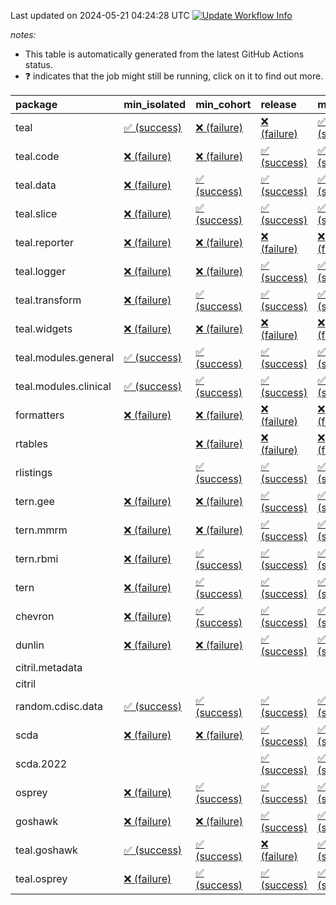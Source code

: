 Last updated on 2024-05-21 04:24:28 UTC [![Update Workflow
Info](https://github.com/averissimo/verdepcheck-status/actions/workflows/update.yaml/badge.svg)](https://github.com/averissimo/verdepcheck-status/actions/workflows/update.yaml)

*notes:*

-   This table is automatically generated from the latest GitHub Actions
    status.
-   ❓ indicates that the job might still be running, click on it to
    find out more.

<table>
<colgroup>
<col style="width: 4%" />
<col style="width: 23%" />
<col style="width: 23%" />
<col style="width: 23%" />
<col style="width: 23%" />
</colgroup>
<thead>
<tr class="header">
<th style="text-align: left;">package</th>
<th style="text-align: left;">min_isolated</th>
<th style="text-align: left;">min_cohort</th>
<th style="text-align: left;">release</th>
<th style="text-align: left;">max</th>
</tr>
</thead>
<tbody>
<tr class="odd">
<td style="text-align: left;">teal</td>
<td
style="text-align: left;"><a href="https://github.com/insightsengineering/teal/actions/runs/9144835586/job/25143107347">✅
(success)</a></td>
<td
style="text-align: left;"><a href="https://github.com/insightsengineering/teal/actions/runs/9144835586/job/25143107415">❌
(failure)</a></td>
<td
style="text-align: left;"><a href="https://github.com/insightsengineering/teal/actions/runs/9144835586/job/25143107491">❌
(failure)</a></td>
<td
style="text-align: left;"><a href="https://github.com/insightsengineering/teal/actions/runs/9144835586/job/25143107282">✅
(success)</a></td>
</tr>
<tr class="even">
<td style="text-align: left;">teal.code</td>
<td
style="text-align: left;"><a href="https://github.com/insightsengineering/teal.code/actions/runs/9144835844/job/25143107941">❌
(failure)</a></td>
<td
style="text-align: left;"><a href="https://github.com/insightsengineering/teal.code/actions/runs/9144835844/job/25143107664">❌
(failure)</a></td>
<td
style="text-align: left;"><a href="https://github.com/insightsengineering/teal.code/actions/runs/9144835844/job/25143107849">✅
(success)</a></td>
<td
style="text-align: left;"><a href="https://github.com/insightsengineering/teal.code/actions/runs/9144835844/job/25143107760">✅
(success)</a></td>
</tr>
<tr class="odd">
<td style="text-align: left;">teal.data</td>
<td
style="text-align: left;"><a href="https://github.com/insightsengineering/teal.data/actions/runs/9144838000/job/25143112369">❌
(failure)</a></td>
<td
style="text-align: left;"><a href="https://github.com/insightsengineering/teal.data/actions/runs/9144838000/job/25143112280">✅
(success)</a></td>
<td
style="text-align: left;"><a href="https://github.com/insightsengineering/teal.data/actions/runs/9144838000/job/25143112445">✅
(success)</a></td>
<td
style="text-align: left;"><a href="https://github.com/insightsengineering/teal.data/actions/runs/9144838000/job/25143112211">✅
(success)</a></td>
</tr>
<tr class="even">
<td style="text-align: left;">teal.slice</td>
<td
style="text-align: left;"><a href="https://github.com/insightsengineering/teal.slice/actions/runs/9144842244/job/25143121083">❌
(failure)</a></td>
<td
style="text-align: left;"><a href="https://github.com/insightsengineering/teal.slice/actions/runs/9144842244/job/25143121245">✅
(success)</a></td>
<td
style="text-align: left;"><a href="https://github.com/insightsengineering/teal.slice/actions/runs/9144842244/job/25143121323">✅
(success)</a></td>
<td
style="text-align: left;"><a href="https://github.com/insightsengineering/teal.slice/actions/runs/9144842244/job/25143121166">✅
(success)</a></td>
</tr>
<tr class="odd">
<td style="text-align: left;">teal.reporter</td>
<td
style="text-align: left;"><a href="https://github.com/insightsengineering/teal.reporter/actions/runs/9144839655/job/25143115992">❌
(failure)</a></td>
<td
style="text-align: left;"><a href="https://github.com/insightsengineering/teal.reporter/actions/runs/9144839655/job/25143115870">❌
(failure)</a></td>
<td
style="text-align: left;"><a href="https://github.com/insightsengineering/teal.reporter/actions/runs/9144839655/job/25143116071">❌
(failure)</a></td>
<td
style="text-align: left;"><a href="https://github.com/insightsengineering/teal.reporter/actions/runs/9144839655/job/25143115943">❌
(failure)</a></td>
</tr>
<tr class="even">
<td style="text-align: left;">teal.logger</td>
<td
style="text-align: left;"><a href="https://github.com/insightsengineering/teal.logger/actions/runs/9144835392/job/25143107147">❌
(failure)</a></td>
<td
style="text-align: left;"><a href="https://github.com/insightsengineering/teal.logger/actions/runs/9144835392/job/25143107068">❌
(failure)</a></td>
<td
style="text-align: left;"><a href="https://github.com/insightsengineering/teal.logger/actions/runs/9144835392/job/25143107239">✅
(success)</a></td>
<td
style="text-align: left;"><a href="https://github.com/insightsengineering/teal.logger/actions/runs/9144835392/job/25143107002">✅
(success)</a></td>
</tr>
<tr class="odd">
<td style="text-align: left;">teal.transform</td>
<td
style="text-align: left;"><a href="https://github.com/insightsengineering/teal.transform/actions/runs/9144840283/job/25143117151">❌
(failure)</a></td>
<td
style="text-align: left;"><a href="https://github.com/insightsengineering/teal.transform/actions/runs/9144840283/job/25143117079">✅
(success)</a></td>
<td
style="text-align: left;"><a href="https://github.com/insightsengineering/teal.transform/actions/runs/9144840283/job/25143117219">✅
(success)</a></td>
<td
style="text-align: left;"><a href="https://github.com/insightsengineering/teal.transform/actions/runs/9144840283/job/25143116980">✅
(success)</a></td>
</tr>
<tr class="even">
<td style="text-align: left;">teal.widgets</td>
<td
style="text-align: left;"><a href="https://github.com/insightsengineering/teal.widgets/actions/runs/9144851228/job/25143139688">❌
(failure)</a></td>
<td
style="text-align: left;"><a href="https://github.com/insightsengineering/teal.widgets/actions/runs/9144851228/job/25143139587">❌
(failure)</a></td>
<td
style="text-align: left;"><a href="https://github.com/insightsengineering/teal.widgets/actions/runs/9144851228/job/25143139734">❌
(failure)</a></td>
<td
style="text-align: left;"><a href="https://github.com/insightsengineering/teal.widgets/actions/runs/9144851228/job/25143139628">❌
(failure)</a></td>
</tr>
<tr class="odd">
<td style="text-align: left;">teal.modules.general</td>
<td
style="text-align: left;"><a href="https://github.com/insightsengineering/teal.modules.general/actions/runs/9144835865/job/25143107844">✅
(success)</a></td>
<td
style="text-align: left;"><a href="https://github.com/insightsengineering/teal.modules.general/actions/runs/9144835865/job/25143107680">✅
(success)</a></td>
<td
style="text-align: left;"><a href="https://github.com/insightsengineering/teal.modules.general/actions/runs/9144835865/job/25143107909">✅
(success)</a></td>
<td
style="text-align: left;"><a href="https://github.com/insightsengineering/teal.modules.general/actions/runs/9144835865/job/25143107759">✅
(success)</a></td>
</tr>
<tr class="even">
<td style="text-align: left;">teal.modules.clinical</td>
<td
style="text-align: left;"><a href="https://github.com/insightsengineering/teal.modules.clinical/actions/runs/9144846006/job/25143129093">✅
(success)</a></td>
<td
style="text-align: left;"><a href="https://github.com/insightsengineering/teal.modules.clinical/actions/runs/9144846006/job/25143128929">✅
(success)</a></td>
<td
style="text-align: left;"><a href="https://github.com/insightsengineering/teal.modules.clinical/actions/runs/9144846006/job/25143129169">✅
(success)</a></td>
<td
style="text-align: left;"><a href="https://github.com/insightsengineering/teal.modules.clinical/actions/runs/9144846006/job/25143129021">✅
(success)</a></td>
</tr>
<tr class="odd">
<td style="text-align: left;">formatters</td>
<td
style="text-align: left;"><a href="https://github.com/insightsengineering/formatters/actions/runs/9144843357/job/25143123431">❌
(failure)</a></td>
<td
style="text-align: left;"><a href="https://github.com/insightsengineering/formatters/actions/runs/9144843357/job/25143123479">❌
(failure)</a></td>
<td
style="text-align: left;"><a href="https://github.com/insightsengineering/formatters/actions/runs/9144843357/job/25143123513">❌
(failure)</a></td>
<td
style="text-align: left;"><a href="https://github.com/insightsengineering/formatters/actions/runs/9144843357/job/25143123394">❌
(failure)</a></td>
</tr>
<tr class="even">
<td style="text-align: left;">rtables</td>
<td style="text-align: left;"></td>
<td
style="text-align: left;"><a href="https://github.com/insightsengineering/rtables/actions/runs/9144835573/job/25143107438">❌
(failure)</a></td>
<td
style="text-align: left;"><a href="https://github.com/insightsengineering/rtables/actions/runs/9144835573/job/25143107359">❌
(failure)</a></td>
<td
style="text-align: left;"><a href="https://github.com/insightsengineering/rtables/actions/runs/9144835573/job/25143107286">❌
(failure)</a></td>
</tr>
<tr class="odd">
<td style="text-align: left;">rlistings</td>
<td style="text-align: left;"></td>
<td
style="text-align: left;"><a href="https://github.com/insightsengineering/rlistings/actions/runs/9144838432/job/25143113119">✅
(success)</a></td>
<td
style="text-align: left;"><a href="https://github.com/insightsengineering/rlistings/actions/runs/9144838432/job/25143112970">✅
(success)</a></td>
<td
style="text-align: left;"><a href="https://github.com/insightsengineering/rlistings/actions/runs/9144838432/job/25143113036">✅
(success)</a></td>
</tr>
<tr class="even">
<td style="text-align: left;">tern.gee</td>
<td
style="text-align: left;"><a href="https://github.com/insightsengineering/tern.gee/actions/runs/9144844890/job/25143126397">❌
(failure)</a></td>
<td
style="text-align: left;"><a href="https://github.com/insightsengineering/tern.gee/actions/runs/9144844890/job/25143126215">❌
(failure)</a></td>
<td
style="text-align: left;"><a href="https://github.com/insightsengineering/tern.gee/actions/runs/9144844890/job/25143126277">✅
(success)</a></td>
<td
style="text-align: left;"><a href="https://github.com/insightsengineering/tern.gee/actions/runs/9144844890/job/25143126345">✅
(success)</a></td>
</tr>
<tr class="odd">
<td style="text-align: left;">tern.mmrm</td>
<td
style="text-align: left;"><a href="https://github.com/insightsengineering/tern.mmrm/actions/runs/9144850275/job/25143137322">❌
(failure)</a></td>
<td
style="text-align: left;"><a href="https://github.com/insightsengineering/tern.mmrm/actions/runs/9144850275/job/25143137218">❌
(failure)</a></td>
<td
style="text-align: left;"><a href="https://github.com/insightsengineering/tern.mmrm/actions/runs/9144850275/job/25143137373">✅
(success)</a></td>
<td
style="text-align: left;"><a href="https://github.com/insightsengineering/tern.mmrm/actions/runs/9144850275/job/25143137272">✅
(success)</a></td>
</tr>
<tr class="even">
<td style="text-align: left;">tern.rbmi</td>
<td
style="text-align: left;"><a href="https://github.com/insightsengineering/tern.rbmi/actions/runs/9144843366/job/25143123490">❌
(failure)</a></td>
<td
style="text-align: left;"><a href="https://github.com/insightsengineering/tern.rbmi/actions/runs/9144843366/job/25143123445">✅
(success)</a></td>
<td
style="text-align: left;"><a href="https://github.com/insightsengineering/tern.rbmi/actions/runs/9144843366/job/25143123535">✅
(success)</a></td>
<td
style="text-align: left;"><a href="https://github.com/insightsengineering/tern.rbmi/actions/runs/9144843366/job/25143123409">✅
(success)</a></td>
</tr>
<tr class="odd">
<td style="text-align: left;">tern</td>
<td
style="text-align: left;"><a href="https://github.com/insightsengineering/tern/actions/runs/9144839451/job/25143115470">❌
(failure)</a></td>
<td
style="text-align: left;"><a href="https://github.com/insightsengineering/tern/actions/runs/9144839451/job/25143115429">✅
(success)</a></td>
<td
style="text-align: left;"><a href="https://github.com/insightsengineering/tern/actions/runs/9144839451/job/25143115522">✅
(success)</a></td>
<td
style="text-align: left;"><a href="https://github.com/insightsengineering/tern/actions/runs/9144839451/job/25143115555">✅
(success)</a></td>
</tr>
<tr class="even">
<td style="text-align: left;">chevron</td>
<td
style="text-align: left;"><a href="https://github.com/insightsengineering/chevron/actions/runs/9144851433/job/25143139912">❌
(failure)</a></td>
<td
style="text-align: left;"><a href="https://github.com/insightsengineering/chevron/actions/runs/9144851433/job/25143139817">✅
(success)</a></td>
<td
style="text-align: left;"><a href="https://github.com/insightsengineering/chevron/actions/runs/9144851433/job/25143139871">✅
(success)</a></td>
<td
style="text-align: left;"><a href="https://github.com/insightsengineering/chevron/actions/runs/9144851433/job/25143139957">✅
(success)</a></td>
</tr>
<tr class="odd">
<td style="text-align: left;">dunlin</td>
<td
style="text-align: left;"><a href="https://github.com/insightsengineering/dunlin/actions/runs/9144838071/job/25143112734">❌
(failure)</a></td>
<td
style="text-align: left;"><a href="https://github.com/insightsengineering/dunlin/actions/runs/9144838071/job/25143112607">❌
(failure)</a></td>
<td
style="text-align: left;"><a href="https://github.com/insightsengineering/dunlin/actions/runs/9144838071/job/25143112395">✅
(success)</a></td>
<td
style="text-align: left;"><a href="https://github.com/insightsengineering/dunlin/actions/runs/9144838071/job/25143112508">✅
(success)</a></td>
</tr>
<tr class="even">
<td style="text-align: left;">citril.metadata</td>
<td style="text-align: left;"></td>
<td style="text-align: left;"></td>
<td style="text-align: left;"></td>
<td style="text-align: left;"></td>
</tr>
<tr class="odd">
<td style="text-align: left;">citril</td>
<td style="text-align: left;"></td>
<td style="text-align: left;"></td>
<td style="text-align: left;"></td>
<td style="text-align: left;"></td>
</tr>
<tr class="even">
<td style="text-align: left;">random.cdisc.data</td>
<td
style="text-align: left;"><a href="https://github.com/insightsengineering/random.cdisc.data/actions/runs/6918179803/job/18820148722">✅
(success)</a></td>
<td
style="text-align: left;"><a href="https://github.com/insightsengineering/random.cdisc.data/actions/runs/6918179803/job/18820148682">✅
(success)</a></td>
<td
style="text-align: left;"><a href="https://github.com/insightsengineering/random.cdisc.data/actions/runs/6918179803/job/18820148802">✅
(success)</a></td>
<td
style="text-align: left;"><a href="https://github.com/insightsengineering/random.cdisc.data/actions/runs/6918179803/job/18820148771">✅
(success)</a></td>
</tr>
<tr class="odd">
<td style="text-align: left;">scda</td>
<td
style="text-align: left;"><a href="https://github.com/insightsengineering/scda/actions/runs/9144839157/job/25143114559">❌
(failure)</a></td>
<td
style="text-align: left;"><a href="https://github.com/insightsengineering/scda/actions/runs/9144839157/job/25143114581">❌
(failure)</a></td>
<td
style="text-align: left;"><a href="https://github.com/insightsengineering/scda/actions/runs/9144839157/job/25143114650">✅
(success)</a></td>
<td
style="text-align: left;"><a href="https://github.com/insightsengineering/scda/actions/runs/9144839157/job/25143114623">✅
(success)</a></td>
</tr>
<tr class="even">
<td style="text-align: left;">scda.2022</td>
<td style="text-align: left;"></td>
<td style="text-align: left;"></td>
<td
style="text-align: left;"><a href="https://github.com/insightsengineering/scda.2022/actions/runs/9144843578/job/25143124129">✅
(success)</a></td>
<td
style="text-align: left;"><a href="https://github.com/insightsengineering/scda.2022/actions/runs/9144843578/job/25143124050">✅
(success)</a></td>
</tr>
<tr class="odd">
<td style="text-align: left;">osprey</td>
<td
style="text-align: left;"><a href="https://github.com/insightsengineering/osprey/actions/runs/9144849059/job/25143135141">❌
(failure)</a></td>
<td
style="text-align: left;"><a href="https://github.com/insightsengineering/osprey/actions/runs/9144849059/job/25143135076">✅
(success)</a></td>
<td
style="text-align: left;"><a href="https://github.com/insightsengineering/osprey/actions/runs/9144849059/job/25143134930">✅
(success)</a></td>
<td
style="text-align: left;"><a href="https://github.com/insightsengineering/osprey/actions/runs/9144849059/job/25143135009">✅
(success)</a></td>
</tr>
<tr class="even">
<td style="text-align: left;">goshawk</td>
<td
style="text-align: left;"><a href="https://github.com/insightsengineering/goshawk/actions/runs/9144843365/job/25143123499">❌
(failure)</a></td>
<td
style="text-align: left;"><a href="https://github.com/insightsengineering/goshawk/actions/runs/9144843365/job/25143123425">❌
(failure)</a></td>
<td
style="text-align: left;"><a href="https://github.com/insightsengineering/goshawk/actions/runs/9144843365/job/25143123539">✅
(success)</a></td>
<td
style="text-align: left;"><a href="https://github.com/insightsengineering/goshawk/actions/runs/9144843365/job/25143123473">✅
(success)</a></td>
</tr>
<tr class="odd">
<td style="text-align: left;">teal.goshawk</td>
<td
style="text-align: left;"><a href="https://github.com/insightsengineering/teal.goshawk/actions/runs/9144842242/job/25143121148">✅
(success)</a></td>
<td
style="text-align: left;"><a href="https://github.com/insightsengineering/teal.goshawk/actions/runs/9144842242/job/25143120991">✅
(success)</a></td>
<td
style="text-align: left;"><a href="https://github.com/insightsengineering/teal.goshawk/actions/runs/9144842242/job/25143121221">❌
(failure)</a></td>
<td
style="text-align: left;"><a href="https://github.com/insightsengineering/teal.goshawk/actions/runs/9144842242/job/25143121067">✅
(success)</a></td>
</tr>
<tr class="even">
<td style="text-align: left;">teal.osprey</td>
<td
style="text-align: left;"><a href="https://github.com/insightsengineering/teal.osprey/actions/runs/9144847493/job/25143131576">❌
(failure)</a></td>
<td
style="text-align: left;"><a href="https://github.com/insightsengineering/teal.osprey/actions/runs/9144847493/job/25143131499">✅
(success)</a></td>
<td
style="text-align: left;"><a href="https://github.com/insightsengineering/teal.osprey/actions/runs/9144847493/job/25143131633">✅
(success)</a></td>
<td
style="text-align: left;"><a href="https://github.com/insightsengineering/teal.osprey/actions/runs/9144847493/job/25143131375">✅
(success)</a></td>
</tr>
</tbody>
</table>
